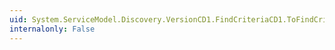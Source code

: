 ```yaml
---
uid: System.ServiceModel.Discovery.VersionCD1.FindCriteriaCD1.ToFindCriteria
internalonly: False
---
```

